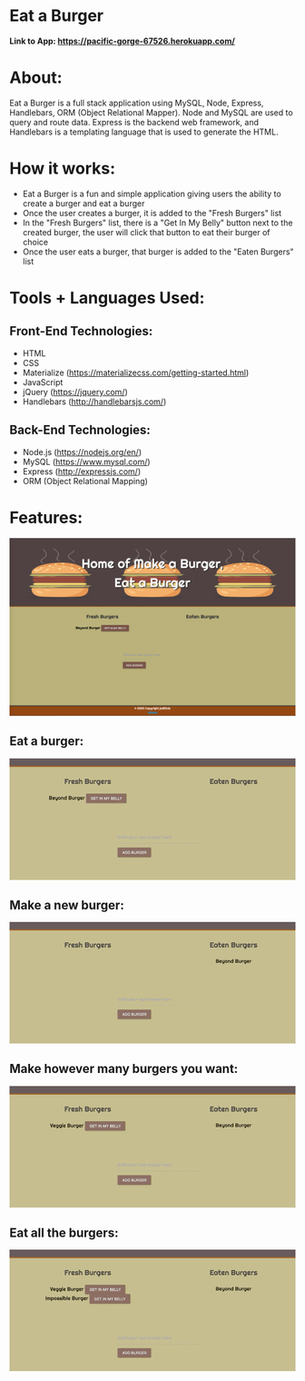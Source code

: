 # Eat a Burger

**Link to App: https://pacific-gorge-67526.herokuapp.com/**

# About:
Eat a Burger is a full stack application using MySQL, Node, Express, Handlebars, ORM (Object Relational Mapper). Node and MySQL are used to query and route data. Express is the backend web framework, and Handlebars is a templating language that is used to generate the HTML.

# How it works:
* Eat a Burger is a fun and simple application giving users the ability to create a burger and eat a burger 
* Once the user creates a burger, it is added to the "Fresh Burgers" list
* In the "Fresh Burgers" list, there is a "Get In My Belly" button next to the created burger, the user will click that button to eat their burger of choice
* Once the user eats a burger, that burger is added to the "Eaten Burgers" list

# Tools + Languages Used:
## Front-End Technologies:
* HTML
* CSS
* Materialize (https://materializecss.com/getting-started.html)
* JavaScript
* jQuery (https://jquery.com/)
* Handlebars (http://handlebarsjs.com/)

## Back-End Technologies:
* Node.js (https://nodejs.org/en/)
* MySQL (https://www.mysql.com/)
* Express (http://expressjs.com/)
* ORM (Object Relational Mapping)

# Features:
![Image](public/assets/img/main.png)

## Eat a burger:
![Image](public/assets/img/burger1.gif)

## Make a new burger:
![Image](public/assets/img/burger2.gif)

## Make however many burgers you want:
![Image](public/assets/img/burger3.gif)

## Eat all the burgers:
![Image](public/assets/img/burger4.gif)